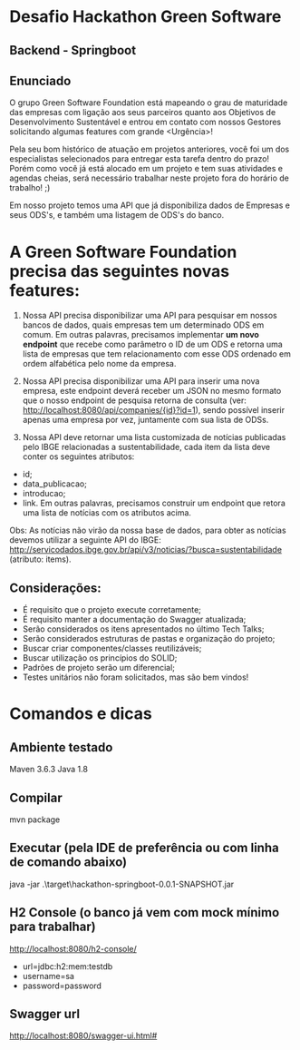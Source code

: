 # Desafio Hackathon Green Software


## Backend - Springboot

## Enunciado

O grupo Green Software Foundation está mapeando o grau de maturidade das empresas com ligação aos seus parceiros quanto aos Objetivos de Desenvolvimento Sustentável e entrou em contato com nossos Gestores solicitando algumas features com grande <Urgência>!

Pela seu bom histórico de atuação em projetos anteriores, você foi um dos especialistas selecionados para entregar esta tarefa dentro do prazo!
Porém como você já está alocado em um projeto e tem suas atividades e agendas cheias, será necessário trabalhar neste projeto fora do horário de trabalho! ;)

Em nosso projeto temos uma API que já disponibiliza dados de Empresas e seus ODS's, e também uma listagem de ODS's do banco.





# A Green Software Foundation precisa das seguintes novas features:

1. Nossa API precisa disponibilizar uma API para pesquisar em nossos bancos de dados, quais empresas tem um determinado ODS em comum.
Em outras palavras, precisamos implementar **um novo endpoint** que recebe como parâmetro o ID de um ODS e retorna uma lista de empresas que tem relacionamento com esse ODS ordenado em ordem alfabética pelo nome da empresa.

2. Nossa API precisa disponibilizar uma API para inserir uma nova empresa, este endpoint deverá receber um JSON no mesmo formato que o nosso endpoint de pesquisa retorna de consulta (ver: <http://localhost:8080/api/companies/{id}?id=1>), sendo possível inserir apenas uma empresa por vez, juntamente com sua lista de ODSs.

3. Nossa API deve retornar uma lista customizada de notícias publicadas pelo IBGE relacionadas a sustentabilidade, cada item da lista deve conter os seguintes atributos:
* id;
* data_publicacao;
* introducao;
* link.
Em outras palavras, precisamos construir um endpoint que retora uma lista de notícias com os atributos acima.

Obs: As notícias não virão da nossa base de dados, para obter as notícias devemos utilizar a seguinte API do IBGE: <http://servicodados.ibge.gov.br/api/v3/noticias/?busca=sustentabilidade> (atributo: items).



## Considerações:

* É requisito que o projeto execute corretamente;
* É requisito manter a documentação do Swagger atualizada;
* Serão considerados os itens apresentados no último Tech Talks;
* Serão considerados estruturas de pastas e organização do projeto;
* Buscar criar componentes/classes reutilizáveis;
* Buscar utilização os princípios do SOLID;
* Padrões de projeto serão um diferencial;
* Testes unitários não foram solicitados, mas são bem vindos!




# Comandos e dicas

## Ambiente testado
Maven 3.6.3
Java 1.8

## Compilar
mvn package

## Executar (pela IDE de preferência ou com linha de comando abaixo)
java -jar .\target\hackathon-springboot-0.0.1-SNAPSHOT.jar

## H2 Console (o banco já vem com mock mínimo para trabalhar)
<http://localhost:8080/h2-console/>

* url=jdbc:h2:mem:testdb
* username=sa
* password=password


## Swagger url
<http://localhost:8080/swagger-ui.html#>
